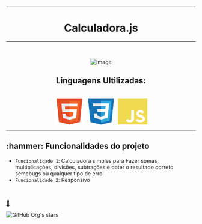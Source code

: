 <hr />
<h1 align="center">Calculadora.js</h1>
<hr />
<br>


<div align="center">

![image](https://user-images.githubusercontent.com/96242187/179098894-6a7b5f95-c8fc-4ef0-883d-ed522929b731.png)

</div>

<h2 align="center"> Linguagens Ultilizadas:</h2>

<div align="center"><br>
  <img align="center" alt="Lu-HTML" height="70" width="80" src="https://raw.githubusercontent.com/devicons/devicon/master/icons/html5/html5-original.svg">
  <img align="center" alt="Lu-CSS" height="70" width="80" src="https://raw.githubusercontent.com/devicons/devicon/master/icons/css3/css3-original.svg">
  <img align="center" alt="Lu-Js" height="70" width="80" src="https://raw.githubusercontent.com/devicons/devicon/master/icons/javascript/javascript-plain.svg">
  
</div>

<hr />
<h2>:hammer: Funcionalidades do projeto</h2>

- `Funcionalidade 1`: Calculadora simples para Fazer somas, multiplicações, divisões, subtrações e obter o resultado correto semcbugs ou qualquer tipo de erro
- `Funcionalidade 2`: Responsivo


<br>

<p><a href="mailto:lucianavivarelli@hotmail.com">💌</a></p>  

![GitHub Org's stars](https://img.shields.io/github/stars/LucianaVivarelli?style=social)


  

